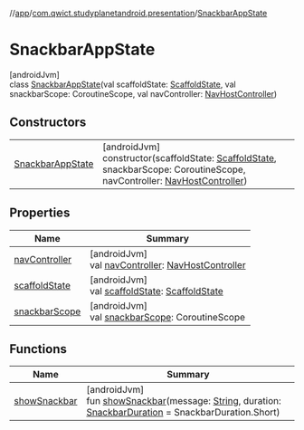 //[app](../../../index.md)/[com.qwict.studyplanetandroid.presentation](../index.md)/[SnackbarAppState](index.md)

# SnackbarAppState

[androidJvm]\
class [SnackbarAppState](index.md)(val scaffoldState: [ScaffoldState](https://developer.android.com/reference/kotlin/androidx/compose/material/ScaffoldState.html), val snackbarScope: CoroutineScope, val navController: [NavHostController](https://developer.android.com/reference/kotlin/androidx/navigation/NavHostController.html))

## Constructors

| | |
|---|---|
| [SnackbarAppState](-snackbar-app-state.md) | [androidJvm]<br>constructor(scaffoldState: [ScaffoldState](https://developer.android.com/reference/kotlin/androidx/compose/material/ScaffoldState.html), snackbarScope: CoroutineScope, navController: [NavHostController](https://developer.android.com/reference/kotlin/androidx/navigation/NavHostController.html)) |

## Properties

| Name | Summary |
|---|---|
| [navController](nav-controller.md) | [androidJvm]<br>val [navController](nav-controller.md): [NavHostController](https://developer.android.com/reference/kotlin/androidx/navigation/NavHostController.html) |
| [scaffoldState](scaffold-state.md) | [androidJvm]<br>val [scaffoldState](scaffold-state.md): [ScaffoldState](https://developer.android.com/reference/kotlin/androidx/compose/material/ScaffoldState.html) |
| [snackbarScope](snackbar-scope.md) | [androidJvm]<br>val [snackbarScope](snackbar-scope.md): CoroutineScope |

## Functions

| Name | Summary |
|---|---|
| [showSnackbar](show-snackbar.md) | [androidJvm]<br>fun [showSnackbar](show-snackbar.md)(message: [String](https://kotlinlang.org/api/latest/jvm/stdlib/kotlin/-string/index.html), duration: [SnackbarDuration](https://developer.android.com/reference/kotlin/androidx/compose/material/SnackbarDuration.html) = SnackbarDuration.Short) |
